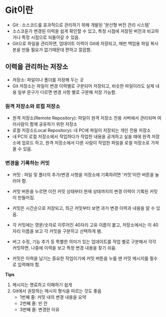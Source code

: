 # Git이란

- Git : 소스코드를 효과적으로 관리하기 위해 개발된 '분산형 버전 관리 시스템'
- 소스코듣가 변경된 이력을 쉽게 확인할 수 있고, 특정 시점에 저장된 버전과 비교하거나 특정 시점으로 되돌아갈 수 있음.
- Git으로 파일을 관리하면, 업데이트 이력이 Git에 저장되고, 매번 백업용 파일 복사본을 만들 필요가 없기때문데 편하고 깔끔함.

## 이력을 관리하는 저장소

- 저장소: 파일이나 폴더를 저장해 두는 곳
- Git 저장소는 파일이 변경 이력별로 구분되어 저장되고, 비슷한 파일이라도 실제 내용 일부 문구가 다르면 변경 사항 별로 구분해 저장 가능함.

### 원격 저장소와 로컬 저장소

- 원격 저장소(Remote Repository): 파일이 원격 저장소 전용 서버에서 관리되며 여러사람이 함께 공유하기 위한 저장소
- 로컬 저장소(Local Repository):  내 PC에 파일이 저장되는 개인 전용 저장소
- 내 PC의 로컬 저장소에서 작업하다가 작업한 내용을 공개하고 싶을 때에 원격 저장소에 업로드 하고, 원격 저장소에서 다른 사람이 작업한 파일을 로컬 저장소로 가져올 수 있음.

### 변경을 기록하는 커밋

- 커밋 : 파일 및 폴더의 추가/변경 사항을 저장소에 기록하려면 '커밋'이란 버튼을 눌러야 함.
- 커밋 버튼을 누르면 이전 커밋 상태부터 현재 상태까지의 변경 이력이 기록된 커밋이 만들어짐.
- 커밋은 시간순으로 저장되고, 최근 커밋부터 보면 과거 변경 이력과 내용을 알 수 있음.

- 각 커밋에는 영문/숫자로 이루어진 40자리 고유 이름이 붙고, 저장소에서는 이 40자리 이름을 보고 각 커밋을 구분하고 선택하게 됌.

- 버그 수정, 기능 추가 등 특별한 의미가 있는 업데이트를 작업 별로 구분해서 각각 커밋하면, 나중에 이력을 보고 특정 변경 내용을 찾기 쉬움.

- 커밋은 이력을 남기는 중요한 작업이기에 커밋 버튼을 누를 땐 커밋 메시지를 필수로 입력해야 함.

**Tips**

1. 메시지는 명료하고 이해하기 쉽게
2. Git에서 권장하는 메시지 형식을 따르는 것도 좋음
   - 1번째 줄: 커밋 내의 변경 내용을 요약
   - 2번째 줄: 빈 칸
   - 3번째 줄: 변경한 이유



